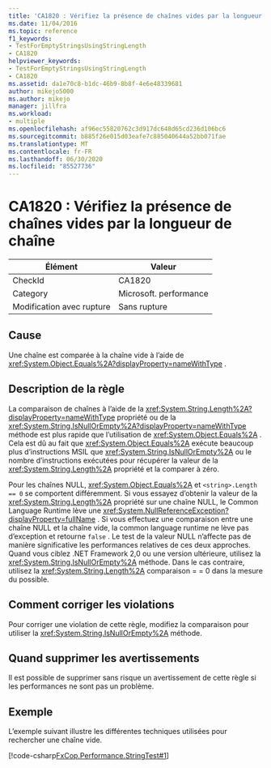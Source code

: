```yaml
---
title: 'CA1820 : Vérifiez la présence de chaînes vides par la longueur de chaîne'
ms.date: 11/04/2016
ms.topic: reference
f1_keywords:
- TestForEmptyStringsUsingStringLength
- CA1820
helpviewer_keywords:
- TestForEmptyStringsUsingStringLength
- CA1820
ms.assetid: da1e70c8-b1dc-46b9-8b8f-4e6e48339681
author: mikejo5000
ms.author: mikejo
manager: jillfra
ms.workload:
- multiple
ms.openlocfilehash: af96ec55820762c3d917dc648d65cd236d106bc6
ms.sourcegitcommit: b885f26e015d03eafe7c885040644a52bb071fae
ms.translationtype: MT
ms.contentlocale: fr-FR
ms.lasthandoff: 06/30/2020
ms.locfileid: "85527736"
---
```

# <a name="ca1820-test-for-empty-strings-using-string-length"></a>CA1820 : Vérifiez la présence de chaînes vides par la longueur de chaîne

|Élément|Valeur|
|-|-|
|CheckId|CA1820|
|Category|Microsoft. performance|
|Modification avec rupture|Sans rupture|

## <a name="cause"></a>Cause

Une chaîne est comparée à la chaîne vide à l’aide de <xref:System.Object.Equals%2A?displayProperty=nameWithType> .

## <a name="rule-description"></a>Description de la règle

La comparaison de chaînes à l’aide de la <xref:System.String.Length%2A?displayProperty=nameWithType> propriété ou de la <xref:System.String.IsNullOrEmpty%2A?displayProperty=nameWithType> méthode est plus rapide que l’utilisation de <xref:System.Object.Equals%2A> . Cela est dû au fait que <xref:System.Object.Equals%2A> exécute beaucoup plus d’instructions MSIL que <xref:System.String.IsNullOrEmpty%2A> ou le nombre d’instructions exécutées pour récupérer la valeur de la <xref:System.String.Length%2A> propriété et la comparer à zéro.

Pour les chaînes NULL, <xref:System.Object.Equals%2A> et `<string>.Length == 0` se comportent différemment. Si vous essayez d’obtenir la valeur de la <xref:System.String.Length%2A> propriété sur une chaîne NULL, le Common Language Runtime lève une <xref:System.NullReferenceException?displayProperty=fullName> . Si vous effectuez une comparaison entre une chaîne NULL et la chaîne vide, la common language runtime ne lève pas d’exception et retourne `false` . Le test de la valeur NULL n’affecte pas de manière significative les performances relatives de ces deux approches. Quand vous ciblez .NET Framework 2,0 ou une version ultérieure, utilisez la <xref:System.String.IsNullOrEmpty%2A> méthode. Dans le cas contraire, utilisez la <xref:System.String.Length%2A> comparaison = = 0 dans la mesure du possible.

## <a name="how-to-fix-violations"></a>Comment corriger les violations

Pour corriger une violation de cette règle, modifiez la comparaison pour utiliser la <xref:System.String.IsNullOrEmpty%2A> méthode.

## <a name="when-to-suppress-warnings"></a>Quand supprimer les avertissements

Il est possible de supprimer sans risque un avertissement de cette règle si les performances ne sont pas un problème.

## <a name="example"></a>Exemple

L’exemple suivant illustre les différentes techniques utilisées pour rechercher une chaîne vide.

[!code-csharp[FxCop.Performance.StringTest#1](../code-quality/codesnippet/CSharp/ca1820-test-for-empty-strings-using-string-length_1.cs)]
